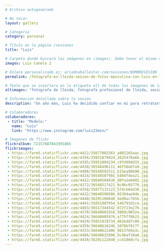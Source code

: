 ```yaml
---
# Archivo autogenerado

# No tocar
layout: gallery

# Categoria
category: personal

# Título en la página /sesiones
title: "Luis"

# Carpeta donde buscará las imágenes en /images/. Debe tener el mismo nombre y sin espacios
images: Luis Canelo 2

# Enlace personalizado ej: ariadnaballestar.com/sesiones/NOMBRESESION
permalink: /fotografa-en-lleida-sesion-de-fotos-masculina-con-luis-en-la-seu-vella

# Texto que se insertara en la etiqueta alt de todas las imagenes de la sesión
altimages: "fotografa de lleida, fotografa profesional de lleida, sesion de fotos profesional, sesion de fotos masculina, sesion de fotos en la seu vella, fotografa de barcelona"

# Información detallada sobre la sesión
description: "Un año más, Luis ha decidido confiar en mí para retratarse. Esta vez decidimos cambiar de paisaje e irnos a la Seu Vella, un lugar maravilloso en la ciudad de Lleida. Decidimos ir al atardecer porque, como ya sabéis los que me seguís, es una hora que me encanta para disparar. Durante la sesión nos lo pasamos genial y además, pudimos disfrutar de unas vistas preciosas. Si tenéis la oportunidad, no dejéis de visitar este lugar, os enamorará."

# Colaboradores
colaboradores:
 - title: "Modelo:"
   name: "Luis"
   link: "https://www.instagram.com/luis23mzn/"

# Imagenes de flickr
flickralbum: 72157687843391865
flickrimages:
 - https://farm5.staticflickr.com/4422/35877082563_a802265aac.jpg
 - https://farm5.staticflickr.com/4356/35851879824_2625478a6b.jpg
 - https://farm5.staticflickr.com/4395/35851884234_c9fd99dd15.jpg
 - https://farm5.staticflickr.com/4430/36548496111_46f50e67a9.jpg
 - https://farm5.staticflickr.com/4408/36548502511_b15ea96b90.jpg
 - https://farm5.staticflickr.com/4424/36548507901_6404f4ea21.jpg
 - https://farm5.staticflickr.com/4422/36640584636_d8fa1e0402.jpg
 - https://farm5.staticflickr.com/4372/36548517421_0c86c05776.jpg
 - https://farm5.staticflickr.com/4358/35877115123_5f4cb64d38.jpg
 - https://farm5.staticflickr.com/4432/36640590506_05394ae9de.jpg
 - https://farm5.staticflickr.com/4440/36291160640_4ed9ac7b56.jpg
 - https://farm5.staticflickr.com/4441/35851907954_546793d1ce.jpg
 - https://farm5.staticflickr.com/4403/36517344542_072f23e276.jpg
 - https://farm5.staticflickr.com/4370/36640601916_30b9c9032a.jpg
 - https://farm5.staticflickr.com/4424/36640605976_a775ff0b23.jpg
 - https://farm5.staticflickr.com/4429/35851919734_d62edd7c86.jpg
 - https://farm5.staticflickr.com/4359/36640616246_1076bf817f.jpg
 - https://farm5.staticflickr.com/4333/36640621406_9013f69a3c.jpg
 - https://farm5.staticflickr.com/4406/36640625996_9c46af10a6.jpg
 - https://farm5.staticflickr.com/4438/36291122840_cc4180dcfa.jpg
---
```

